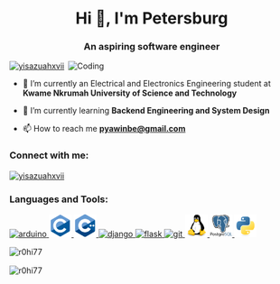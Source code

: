 <h1 align="center">Hi 👋, I'm Petersburg</h1>
<h3 align="center">An aspiring software engineer</h3>
<img align="right" alt="Coding" width="400" src="https://images.app.goo.gl/e8yB8TjZgaoUBpME8">

<p align="left"> <a href="https://twitter.com/yisazuahxvii" target="blank"><img src="https://img.shields.io/twitter/follow/yisazuahxvii?logo=twitter&style=for-the-badge" alt="yisazuahxvii" /></a> </p>

- 🔭 I’m currently an Electrical and Electronics Engineering student at **Kwame Nkrumah University of Science and Technology**

- 🌱 I’m currently learning **Backend Engineering and System Design**

- 📫 How to reach me **pyawinbe@gmail.com**

<h3 align="left">Connect with me:</h3>
<p align="left">
<a href="https://twitter.com/yisazuahxvii" target="blank"><img align="center" src="https://raw.githubusercontent.com/rahuldkjain/github-profile-readme-generator/master/src/images/icons/Social/twitter.svg" alt="yisazuahxvii" height="30" width="40" /></a>
</p>

<h3 align="left">Languages and Tools:</h3>
<p align="left"> <a href="https://www.arduino.cc/" target="_blank" rel="noreferrer"> <img src="https://cdn.worldvectorlogo.com/logos/arduino-1.svg" alt="arduino" width="40" height="40"/> </a> <a href="https://www.cprogramming.com/" target="_blank" rel="noreferrer"> <img src="https://raw.githubusercontent.com/devicons/devicon/master/icons/c/c-original.svg" alt="c" width="40" height="40"/> </a> <a href="https://www.w3schools.com/cpp/" target="_blank" rel="noreferrer"> <img src="https://raw.githubusercontent.com/devicons/devicon/master/icons/cplusplus/cplusplus-original.svg" alt="cplusplus" width="40" height="40"/> </a> <a href="https://www.djangoproject.com/" target="_blank" rel="noreferrer"> <img src="https://cdn.worldvectorlogo.com/logos/django.svg" alt="django" width="40" height="40"/> </a> <a href="https://flask.palletsprojects.com/" target="_blank" rel="noreferrer"> <img src="https://www.vectorlogo.zone/logos/pocoo_flask/pocoo_flask-icon.svg" alt="flask" width="40" height="40"/> </a> <a href="https://git-scm.com/" target="_blank" rel="noreferrer"> <img src="https://www.vectorlogo.zone/logos/git-scm/git-scm-icon.svg" alt="git" width="40" height="40"/> </a> <a href="https://www.linux.org/" target="_blank" rel="noreferrer"> <img src="https://raw.githubusercontent.com/devicons/devicon/master/icons/linux/linux-original.svg" alt="linux" width="40" height="40"/> </a> <a href="https://www.postgresql.org" target="_blank" rel="noreferrer"> <img src="https://raw.githubusercontent.com/devicons/devicon/master/icons/postgresql/postgresql-original-wordmark.svg" alt="postgresql" width="40" height="40"/> </a> <a href="https://www.python.org" target="_blank" rel="noreferrer"> <img src="https://raw.githubusercontent.com/devicons/devicon/master/icons/python/python-original.svg" alt="python" width="40" height="40"/> </a> </p>

<p><img align="center" src="https://github-readme-stats.vercel.app/api/top-langs?username=r0hi77&show_icons=true&locale=en&layout=compact" alt="r0hi77" /></p>

<p><img align="center" src="https://github-readme-streak-stats.herokuapp.com/?user=r0hi77&" alt="r0hi77" /></p>


